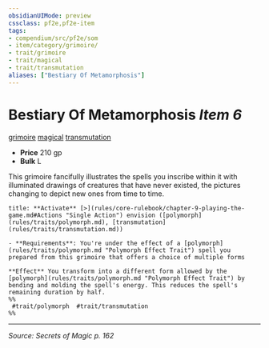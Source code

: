 ```yaml
---
obsidianUIMode: preview
cssclass: pf2e,pf2e-item
tags:
- compendium/src/pf2e/som
- item/category/grimoire/
- trait/grimoire
- trait/magical
- trait/transmutation
aliases: ["Bestiary Of Metamorphosis"]
---
```

# Bestiary Of Metamorphosis *Item 6*  
[grimoire](grimoire-som.md "Grimoire Item Trait")  [magical](magical.md "Magical Item Trait")  [transmutation](transmutation.md "Transmutation School Trait")  

- **Price** 210 gp
- **Bulk** L

This grimoire fancifully illustrates the spells you inscribe within it with illuminated drawings of creatures that have never existed, the pictures changing to depict new ones from time to time.

```ad-embed-ability
title: **Activate** [>](rules/core-rulebook/chapter-9-playing-the-game.md#Actions "Single Action") envision ([polymorph](rules/traits/polymorph.md), [transmutation](rules/traits/transmutation.md))

- **Requirements**: You're under the effect of a [polymorph](rules/traits/polymorph.md "Polymorph Effect Trait") spell you prepared from this grimoire that offers a choice of multiple forms

**Effect** You transform into a different form allowed by the [polymorph](rules/traits/polymorph.md "Polymorph Effect Trait") by bending and molding the spell's energy. This reduces the spell's remaining duration by half.  
%%
 #trait/polymorph  #trait/transmutation 
%%
```


---
*Source: Secrets of Magic p. 162*